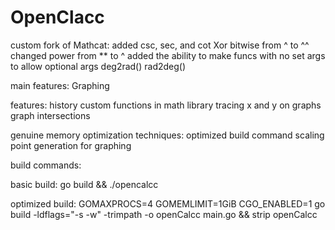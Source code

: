 # OpenClacc

custom fork of Mathcat:
added csc, sec, and cot
Xor bitwise from ^ to ^^
changed power from ** to ^
added the ability to make funcs with no set args to allow optional args
deg2rad()
rad2deg()

main features:
Graphing

features:
history
custom functions in math library
tracing x and y on graphs
graph intersections


genuine memory optimization techniques:
optimized build command
scaling point generation for graphing


build commands:

basic build:
go build && ./opencalcc

optimized build:
GOMAXPROCS=4 GOMEMLIMIT=1GiB CGO_ENABLED=1 go build -ldflags="-s -w" -trimpath -o openCalcc main.go && strip openCalcc


